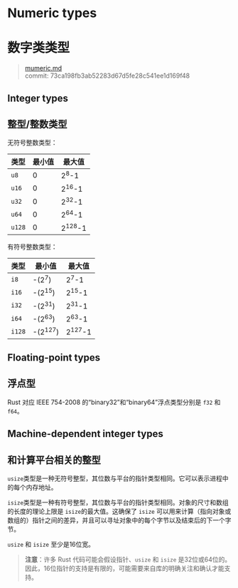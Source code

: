 # Numeric types
# 数字类类型

>[mumeric.md](https://github.com/rust-lang/reference/blob/master/src/types/mumeric.md)\
>commit: 73ca198fb3ab52283d67d5fe28c541ee1d169f48

## Integer types
## 整型/整数类型

无符号整数类型：

类型   | 最小值 | 最大值
-------|---------|-------------------
`u8`   | 0       | 2<sup>8</sup>-1
`u16`  | 0       | 2<sup>16</sup>-1
`u32`  | 0       | 2<sup>32</sup>-1
`u64`  | 0       | 2<sup>64</sup>-1
`u128` | 0       | 2<sup>128</sup>-1

有符号整数类型：

类型   | 最小值            | 最大值
-------|--------------------|-------------------
`i8`   | -(2<sup>7</sup>)   | 2<sup>7</sup>-1
`i16`  | -(2<sup>15</sup>)  | 2<sup>15</sup>-1
`i32`  | -(2<sup>31</sup>)  | 2<sup>31</sup>-1
`i64`  | -(2<sup>63</sup>)  | 2<sup>63</sup>-1
`i128` | -(2<sup>127</sup>) | 2<sup>127</sup>-1


## Floating-point types
## 浮点型

Rust 对应 IEEE 754-2008 的“binary32”和“binary64”浮点类型分别是 `f32` 和 `f64`。

## Machine-dependent integer types
## 和计算平台相关的整型

`usize`类型是一种无符号整型，其位数与平台的指针类型相同。它可以表示进程中的每个内存地址。

`isize`类型是一种有符号整型，其位数与平台的指针类型相同。对象的尺寸和数组的长度的理论上限是 `isize`的最大值。这确保了 `isize` 可以用来计算（指向对象或数组的）指针之间的差异，并且可以寻址对象中的每个字节以及结束后的下一个字节。

`usize` 和 `isize` 至少是16位宽。

> **注意**：许多 Rust 代码可能会假设指针、`usize` 和 `isize` 是32位或64位的。因此，16位指针的支持是有限的，可能需要来自库的明确关注和确认才能支持。
